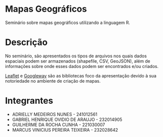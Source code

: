 # Mapas Geográficos
Seminário sobre mapas geográficos utilizando a linguagem R. 

# Descrição
No seminário, são apresentados os tipos de arquivos nos quais dados espaciais podem ser armazenados (shapefile, CSV, GeoJSON), além de informações sobre onde esses dados podem ser encontrados e/ou criados.

[Leaflet](https://leafletjs.com) e [Googleway](https://symbolixau.github.io/googleway/articles/googleway-vignette.html) são as bibliotecas foco da apresentação devido à sua notoriedade no ambiente de criação de mapas.

# Integrantes
- ADRIELLY MEDEIROS NUNES - 241012561
- GABRIEL HENRIQUE OVIDIO DE ARAUJO - 232014905
- GUILHERME DA ROCHA CUNHA - 221030007
- MARCUS VINICIUS PEREIRA TEIXEIRA - 232028642
